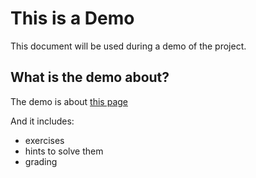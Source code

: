 # This is a Demo

This document will be used during a demo of the project.

## What is the demo about?

The demo is about [this page](https://fzj-jsc.github.io/rse-scavenger-hunt/)

And it includes:

* exercises
* hints to solve them
* grading 

